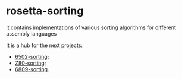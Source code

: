 # rosetta-sorting
it contains implementations of various sorting algorithms for different assembly languages

It is a hub for the next projects:
* [6502-sorting](https://github.com/litwr2/6502-sorting);
* [Z80-sorting](https://github.com/litwr2/Z80-sorting);
* [6809-sorting](https://github.com/litwr2/6809-sorting).
